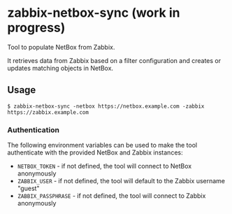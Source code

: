 # zabbix-netbox-sync (work in progress)

Tool to populate NetBox from Zabbix.

It retrieves data from Zabbix based on a filter configuration and creates or updates matching objects in NetBox.

## Usage

```
$ zabbix-netbox-sync -netbox https://netbox.example.com -zabbix https://zabbix.example.com
```

### Authentication

The following environment variables can be used to make the tool authenticate with the provided NetBox and Zabbix instances:

- `NETBOX_TOKEN` - if not defined, the tool will connect to NetBox anonymously
- `ZABBIX_USER` - if not defined, the tool will default to the Zabbix username "guest"
- `ZABBIX_PASSPHRASE` - if not defined, the tool will connect to Zabbix anonymously
